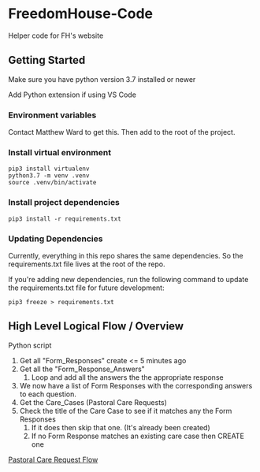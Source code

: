 # FreedomHouse-Code
Helper code for FH's website

## Getting Started
Make sure you have python version 3.7 installed or newer

Add Python extension if using VS Code

### Environment variables
Contact Matthew Ward to get this. Then add to the root of the project.

### Install virtual environment
    pip3 install virtualenv
    python3.7 -m venv .venv
    source .venv/bin/activate

### Install project dependencies
    pip3 install -r requirements.txt

### Updating Dependencies
Currently, everything in this repo shares the same dependencies. So the requirements.txt file lives at the root of the repo.

If you're adding new dependencies, run the following command to update the requirements.txt file for future development:

    pip3 freeze > requirements.txt

## High Level Logical Flow / Overview
Python script
1. Get all "Form_Responses" create <= 5 minutes ago
2. Get all the "Form_Response_Answers"
   1. Loop and add all the answers the the appropriate response
3. We now have a list of Form Responses with the corresponding answers to each question.
4. Get the Care_Cases (Pastoral Care Requests)
5. Check the title of the Care Case to see if it matches any the Form Responses
   1. If it does then skip that one. (It's already been created)
   2. If no Form Response matches an existing care case then CREATE one

[Pastoral Care Request Flow](Pastoral_Care_Request_Flow.png)